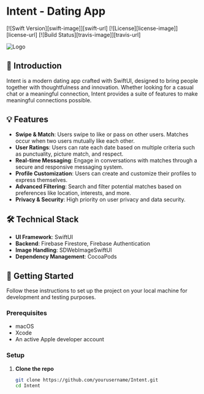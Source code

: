 # Intent - Dating App

[![Swift Version][swift-image]][swift-url]
[![License][license-image]][license-url]
[![Build Status][travis-image]][travis-url]

![Logo](https://path_to_your_logo/logo.png)

## 🌟 Introduction
Intent is a modern dating app crafted with SwiftUI, designed to bring people together with thoughtfulness and innovation. Whether looking for a casual chat or a meaningful connection, Intent provides a suite of features to make meaningful connections possible.

## 💡 Features

- **Swipe & Match**: Users swipe to like or pass on other users. Matches occur when two users mutually like each other.
- **User Ratings**: Users can rate each date based on multiple criteria such as punctuality, picture match, and respect.
- **Real-time Messaging**: Engage in conversations with matches through a secure and responsive messaging system.
- **Profile Customization**: Users can create and customize their profiles to express themselves.
- **Advanced Filtering**: Search and filter potential matches based on preferences like location, interests, and more.
- **Privacy & Security**: High priority on user privacy and data security.

## 🛠 Technical Stack

- **UI Framework**: SwiftUI
- **Backend**: Firebase Firestore, Firebase Authentication
- **Image Handling**: SDWebImageSwiftUI
- **Dependency Management**: CocoaPods

## 🚀 Getting Started

Follow these instructions to set up the project on your local machine for development and testing purposes.

### Prerequisites

- macOS
- Xcode
- An active Apple developer account

### Setup

1. **Clone the repo**

   ```bash
   git clone https://github.com/yourusername/Intent.git
   cd Intent
